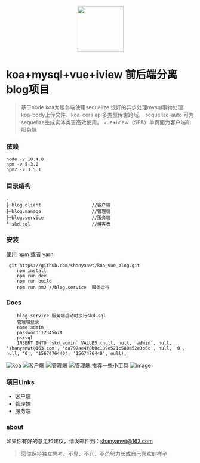 <p align="center">
    <img width="123" src="https://img-blog.csdnimg.cn/20190901094108164.png">
</p>

# koa+mysql+vue+iview 前后端分离blog项目
> 基于node koa为服务端使用sequelize 很好的异步处理mysql事物处理，koa-body上传文件、koa-cors api多类型传世跨域， sequelize-auto 可为sequelize生成实体类更高效使用。
vue+iview（SPA）单页面为客户端和服务端

### 依赖
```
node -v 10.4.0
npm -v 5.3.0
npm2 -v 3.5.1
```

### 目录结构

```
.
├─blog.client                   //客户端
├─blog.manage                   //管理端
├─blog.service                  //服务端
└─skd.sql                       //博客表
```

### 安装
使用 npm 或者 yarn
```
 git https://github.com/shanyanwt/koa_vue_blog.git
    npm install
    npm run dev
    npm run build
    npm run pm2 //blog.service  服务运行
```
### Docs

```
    blog.service 服务端启动时执行skd.sql
    管理端登录
    name:admin
    password:12345678
    ps:sql
    INSERT INTO `skd_admin` VALUES (null, null, 'admin', null, 'shanyanwt@163.com', 'da797ae4f8b0c189e521c580a52e3b6c', null, '0', null, '0', '1567476440', '1567476440', null);
```



![koa](https://img-blog.csdnimg.cn/20190904095712258.png)
![客户端](https://img-blog.csdnimg.cn/20190903165744277.png)
![管理端](https://img-blog.csdnimg.cn/201909040911214.png)
![管理端](https://img-blog.csdnimg.cn/20190904091201544.png)
推荐一些小工具
![image](https://img-blog.csdnimg.cn/20190904101410720.png)

### 项目Links
- 客户端
- 管理端
- 服务端

### [about](https://github.com/shanyanwt/koa_vue_blog/blog.manage/src/view/about)
如果你有好的意见和建议，请发邮件到：shanyanwt@163.com

>愿你保持独立思考、不卑、不亢、不怂努力长成自己喜欢的样子
